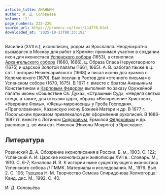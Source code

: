 ```yaml
---
article_title: АНАНЬИН
author: И. Д. Соловьёва
volume: '2'
page_numbers: 225-226
source_url: https://pravenc.ru/text/114770.html
downloaded_at: '2025-10-13T08:33:19Z'
---
```


Василий (XVII в.), иконописец, родом из Ярославля. Неоднократно вызывался в Москву для работ в Кремле: принимал участие в создании икон для иконостаса [Успенского собора](<https://pravenc.ru/text/Успенского собора.html>) (1653), в стенописи [Архангельского собора](<https://pravenc.ru/text/Архангельский собор.html>) (1660, 1666), ц. Образа Спаса Нерукотворного (1675) и царской Золотой палаты (1661, 1665). А. В. работал также в ц. свт. Григория Неокесарийского (1668) и писал иконы для храмов с. Коломенского (1670). Был послан в Ростов для «стенного письма» в Успенском соборе (1670, 1675). В 1671 г. вместе с братом Ананьиным Константином и [Карповым Федором](<https://pravenc.ru/text/Карповым Федором.html>) выполнил по заказу Оружейной палаты иконы «Сошествие Св. Духа», «Страшный Суд», «Неделя святых отец», а также, для отсылки царю, образы «Воскресение Христово», «Уверение Фомы», «Жены-мироносицы у Гроба Господня», «Преполовение», Казанскую икону Божией Матери и др. В 1677 г. Посольским приказом привлекался для оформления рукописей. В 1686-1687 гг. вместе с Логином [Сидоровым](https://pravenc.ru/text/Сидоровым.html), Ермолой [Фёдоровым](https://pravenc.ru/text/Фёдоровым.html) и др. расписал ц. во имя свт. Николая (Николы Мокрого) в Ярославле.

## Литература

Ровинский Д. А. Обозрение иконописания в России. Б. м., 1903. С. 122; Успенский А. И. Царские иконописцы и живописцы ХVII в.: Словарь. М., 1910. С. 6-7; Качалова И. Я. К истории ныне существующего иконостаса Успенского собора // ГММК. Материалы и исследования. М., 1976. Вып. 2. С. 106; Турцова Н. М. Творчество Семена Спиридонова Холмогорца: Канд. дис. М., 1992. С. 40.

И. Д. Соловьёва
